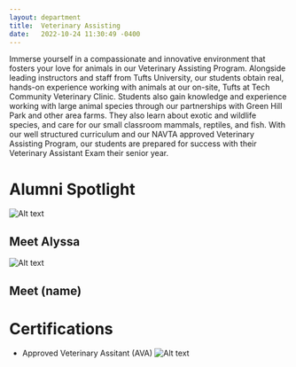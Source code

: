 ```yaml
---
layout: department
title:  Veterinary Assisting
date:   2022-10-24 11:30:49 -0400
---
```

Immerse yourself in a compassionate and innovative environment that fosters your love for animals in our Veterinary Assisting Program. Alongside leading instructors and staff from Tufts University, our students obtain real, hands-on experience working with animals at our on-site, Tufts at Tech Community Veterinary Clinic. Students also gain knowledge and experience working with large animal species through our partnerships with Green Hill Park and other area farms. They also learn about exotic and wildlife species, and care for our small classroom mammals, reptiles, and fish. With our well structured curriculum and our NAVTA approved Veterinary Assisting Program, our students are prepared for success with their Veterinary Assistant Exam their senior year. 

<div class="Alumni_section" markdown="1">

# Alumni Spotlight
<div class="Alumni" markdown="1">

![Alt text](cope.jpg)
## Meet Alyssa


</div>

<div class="Alumni" markdown="1">

![Alt text](cope.jpg)
## Meet (name)


</div>

</div>

# Certifications
- Approved Veterinary Assitant (AVA)
![Alt text](cope.jpg)